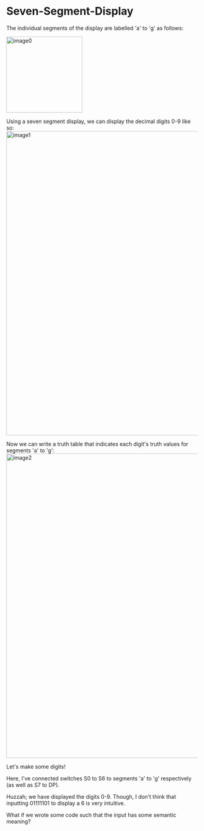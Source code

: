 # Seven-Segment-Display

The individual segments of the display are labelled 'a' to 'g' as follows:

<img width="200" alt="image0" src="https://github.com/user-attachments/assets/1f0a866b-85b8-4f42-8091-5361f09630cb"/>

Using a seven segment display, we can display the decimal digits 0-9 like so:
<img width="800" alt="image1" src="https://github.com/user-attachments/assets/c93af443-7bce-458d-be98-0189bbff12ac" />

Now we can write a truth table that indicates each digit's truth values for segments 'a' to 'g':
<img width="800" alt="image2" src="https://github.com/user-attachments/assets/98852c33-7981-433a-924c-b1ebf9d7aa72" />


Let's make some digits!

Here, I've connected switches S0 to S6 to segments 'a' to 'g' respectively (as well as S7 to DP).


Huzzah; we have displayed the digits 0-9. Though, I don't think that inputting 01111101 to display a 6 is very intuitive.

What if we wrote some code such that the input has some semantic meaning? 



